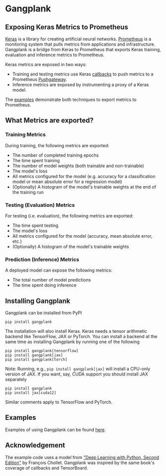 # Gangplank
## Exposing Keras Metrics to Prometheus
[Keras](https://keras.io/) is a library for creating artificial neural networks. [Prometheus](https://prometheus.io/) is a monitoring system that pulls metrics from applications and infrastructure.
Gangplank is a bridge from Keras to Prometheus that exports Keras training, evaluation and inference metrics to Prometheus.

Keras metrics are exposed in two ways:
 * Training and testing metrics use Keras [callbacks](https://keras.io/api/callbacks/) to push metrics to a Prometheus [Pushgateway](https://prometheus.io/docs/instrumenting/pushing/).
 * Inference metrics are exposed by instrumenting a proxy of a Keras model.

The [examples](https://github.com/hammingweight/gangplank/tree/main/examples) demonstrate both techniques to export metrics to Prometheus.

## What Metrics are exported?
### Training Metrics
During training, the following metrics are exported:
 * The number of completed training epochs
 * The time spent training
 * The number of model weights (both trainable and non-trainable)
 * The model's loss
 * All metrics configured for the model (e.g. accuracy for a classification model or mean absolute error for a regression model)
 * (Optionally) A histogram of the model's trainable weights at the end of the training run

### Testing (Evaluation) Metrics
For testing (i.e. evaluation), the following metrics are exported:
 * The time spent testing
 * The model's loss
 * All metrics configured for the model (accuracy, mean absolute error, etc.)
 * (Optionally) A histogram of the model's trainable weights

### Prediction (Inference) Metrics
A deployed model can expose the following metrics:
 * The total number of model predictions
 * The time spent doing inference

## Installing Gangplank
Gangplank can be installed from PyPI

```
pip install gangplank
```

The installation will also install Keras. Keras needs a tensor arithmetic backend like TensorFlow, JAX or PyTorch. You can install a
backend at the same time as installing Gangplank by running one of the following

```
pip install gangplank[tensorflow]
pip install gangplank[jax]
pip install gangplank[torch]
```

Note: Running, e.g., `pip install gangplank[jax]` will install a CPU-only version of JAX. If you want, say, CUDA support you should install JAX separately

```
pip install gangplank
pip install jax[cuda12]
```

Similar comments apply to TensorFlow and PyTorch.

## Examples
Examples of using Gangplank can be found [here](https://github.com/hammingweight/gangplank/tree/main/examples).

## Acknowledgement
The example code uses a model from ["Deep Learning with Python, Second Edition"](https://www.manning.com/books/deep-learning-with-python-second-edition) by François Chollet.
Gangplank was inspired by the same book's coverage of callbacks and TensorBoard.
